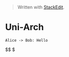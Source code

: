


> Written with [StackEdit](https://stackedit.io/).

# Uni-Arch

```plantuml
Alice -> Bob: Hello
```

$$
$
<!--stackedit_data:
eyJoaXN0b3J5IjpbLTE3NDI0NDkzNzVdfQ==
-->